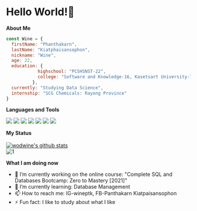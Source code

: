 <h1> Hello World!👋 </h1>

**About Me**  

```javascript
const Wine = {
  firstName: "Phanthakarn",
  lastName: "Kiatphaisansophon",
  nickname: "Wine",
  age: 22,
  education: {
            highschool: "PCSHSNST-22",
            college: "Software and Knowledge-16, Kasetsart University-78",
          },
  currently: "Studying Data Science",
  internship: "SCG Chemicals: Rayong Province"
}
```

**Languages and Tools** </br>   

<img src="https://img.shields.io/badge/python%20-%2314354C.svg?&style=for-the-badge&logo=python&logoColor=white"/> <img src="https://img.shields.io/badge/java-%23E34F26.svg?&style=for-the-badge&logo=java&logoColor=white"/> <img src="https://img.shields.io/badge/Pandas-%23563D7C.svg?&style=for-the-badge&logo=pandas&logoColor=white"/> <img src="https://img.shields.io/badge/SKLearn-%23ED8B00.svg?&style=for-the-badge&logo=scikit-learn&logoColor=white"/> <img src="https://img.shields.io/badge/NumPy-%2314354C.svg?&style=for-the-badge&logo=NumPy&logoColor=white"/> <img src="https://img.shields.io/badge/Tensorflow-%23E34F26.svg?&style=for-the-badge&logo=TensorFlow&logoColor=white"/> <img src="https://img.shields.io/badge/Jupyter-%23ED8B00.svg?&style=for-the-badge&logo=Jupyter&logoColor=white"/>

**My Status** </br>        
[![wodwine's github stats](https://github-readme-stats.vercel.app/api?username=wodwine&theme=algolia)](https://github.com/wodwine/github-readme-stats)   
![1](https://github-readme-stats.vercel.app/api/top-langs/?username=wodwine&theme=algolia&layout=compact)

**What I am doing now**

- 🔭 I’m currently working on the online course: "Complete SQL and Databases Bootcamp: Zero to Mastery [2021]"
- 🌱 I’m currently learning: Database Management
- 📫 How to reach me: IG-wineptk, FB-Panthakarn Kiatpaisansophon
- ⚡ Fun fact: I like to study about what I like

